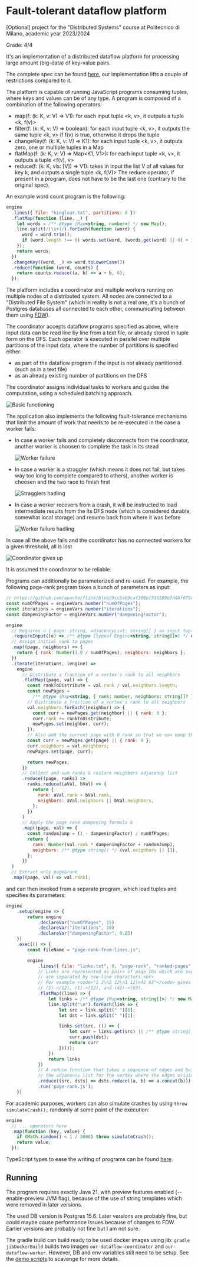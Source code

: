 # Fault-tolerant dataflow platform

\[Optional\] project for the "Distributed Systems" course at Politecnico di Milano, academic year 2023/2024

Grade: 4/4

It's an implementation of a distributed dataflow platform for processing large amount (big-data) of
key-value pairs.

The complete spec can be found [here](Progetti.pdf), our implementation lifts a couple of restrictions
compared to it.

The platform is capable of running JavaScript programs consuming tuples, where keys and values can be
of any type. A program is composed of a combination of the following operators:

- map(f: (k: K, v: V) => V1): for each input tuple <k, v>, it outputs a tuple <k, f(v)>
- filter(f: (k: K, v: V) => boolean): for each input tuple <k, v>, it outputs the same tuple <k, v> if
  f(v) is true, otherwise it drops the tuple
- changeKey(f: (k: K, v: V) => K1): for each input tuple <k, v>, it outputs zero, one or multiple tuples
  in a Map
- flatMap(f: (k: K, v: V) => Map<K1, V1>): for each input tuple <k, v>, it outputs a tuple <f(v), v>
- reduce(f: (k: K, vls: [V]) => V1): takes in input the list V of all values for key k, and outputs a
  single tuple <k, f(V)>
  The reduce operator, if present in a program, does not have to be the last one (contrary to the original spec).

An example word count program is the following:

```js
engine
  .lines({ file: "kinglear.txt", partitions: 8 })
  .flatMap(function (line, _) {
    let words = /** @type {Map<string, number>} */ new Map();
    line.split(/(\s+)/).forEach(function (word) {
      word = word.trim();
      if (word.length !== 0) words.set(word, (words.get(word) || 0) + 1);
    });
    return words;
  })
  .changeKey((word, _) => word.toLowerCase())
  .reduce(function (word, counts) {
    return counts.reduce((a, b) => a + b, 0);
  });
```

The platform includes a coordinator and multiple workers running on multiple nodes of a
distributed system. All nodes are connected to a "Distributed File System" (which in reality
is not a real one, it's a bunch of Postgres databases all connected to each other, communicating
between them using [FDW](https://www.postgresql.org/docs/current/postgres-fdw.html)).

The coordinator accepts dataflow programs specified as above, where input data can be read line by
line from a text file, or already stored in tuple form on the DFS. Each operator is executed in parallel
over multiple partitions of the input data, where the number of partitions is specified either:

- as part of the dataflow program if the input is not already partitioned (such as in a text file)
- as an already existing number of partitions on the DFS

The coordinator assigns individual tasks to workers and guides the computation, using a scheduled
batching approach.

![Basic functioning](images/DATAFLOW-PLATFORM-base.gif)

The application also implements the following fault-tolerance mechanisms that limit the amount of work
that needs to be re-executed in the case a worker fails:

- In case a worker fails and completely disconnects from the coordinator, another worker is choosen to
  complete the task in its stead

  ![Worker failure](images/DATAFLOW-PLATFORM-fail.gif)

- In case a worker is a straggler (which means it does not fail, but takes way too long to complete
  compared to others), another worker is choosen and the two race to finish first

  ![Stragglers hadling](images/DATAFLOW-PLATFORM-stragglers.gif)

- In case a worker recovers from a crash, it will be instructed to load intermediate results from
  the its DFS node (which is considered durable, somewhat local storage) and resume back from where
  it was before

  ![Worker failure hadling](images/DATAFLOW-PLATFORM-worker.gif)

In case all the above fails and the coordinator has no connected workers for a given threshold, all
is lost

![Coordinator gives up](images/DATAFLOW-PLATFORM-desperate.gif)

It is assumed the coordinator to be reliable.

Programs can additionally be parameterized and re-used. For example, the following page-rank program
takes a bunch of parameters as input:

```js
// https://github.com/apache/flink/blob/9cc5ab9caf368ef336599e7d48f679c8c9750f49/flink-examples/flink-examples-batch/src/main/java/org/apache/flink/examples/java/graph/PageRank.java
const numOfPages = engineVars.number("numOfPages");
const iterations = engineVars.number("iterations");
const dampeningFactor = engineVars.number("dampeningFactor");

engine
  // Requires a { page: string, adjacencyList: string[] } as input tuples
  .requireInput((e) => /** @type {typeof Engine<string, string[]>} */ e)
  // Assign initial rank to pages
  .map((page, neighbors) => {
    return { rank: Number(1.0 / numOfPages), neighbors: neighbors };
  })
  .iterate(iterations, (engine) =>
    engine
      // Distribute a fraction of a vertex's rank to all neighbors
      .flatMap((page, val) => {
        const rankToDistribute = val.rank / val.neighbors.length;
        const newPages =
          /** @type {Map<string, { rank: number, neighbors: string[]? }>} */ new Map();
        // Distribute a fraction of a vertex's rank to all neighbors
        val.neighbors.forEach((neighbor) => {
          const curr = newPages.get(neighbor) || { rank: 0 };
          curr.rank += rankToDistribute;
          newPages.set(neighbor, curr);
        });
        // Also add the current page with 0 rank so that we can keep the neighbors list
        const curr = newPages.get(page) || { rank: 0 };
        curr.neighbors = val.neighbors;
        newPages.set(page, curr);

        return newPages;
      })
      // Collect and sum ranks & restore neighbors adjacency list
      .reduce((page, ranks) =>
        ranks.reduce((aVal, bVal) => {
          return {
            rank: aVal.rank + bVal.rank,
            neighbors: aVal.neighbors || bVal.neighbors,
          };
        })
      )
      // Apply the page rank dampening formula &
      .map((page, val) => {
        const randomJump = (1 - dampeningFactor) / numOfPages;
        return {
          rank: Number(val.rank * dampeningFactor + randomJump),
          neighbors: /** @type string[] */ (val.neighbors || []),
        };
      })
  )
  // Extract only page&rank
  .map((page, val) => val.rank);
```

and can then invoked from a separate program, which load tuples and specifies its parameters:

```js
engine
    .setup(engine => {
        return engine
            .declareVar("numOfPages", 15)
            .declareVar("iterations", 10)
            .declareVar("dampeningFactor", 0.85)
    })
    .exec(() => {
        const fileName = "page-rank-from-lines.js";

        engine
            .lines({ file: "links.txt", 8, "page-rank", "ranked-pages" })
            // Links are represented as pairs of page IDs which are separated by space characters. Links
            // are separated by new-line characters.<br>
            // For example <code>"1 2\n2 12\n1 12\n42 63"</code> gives four (directed) links (1)->(2),
            // (2)->(12), (1)->(12), and (42)->(63).
            .flatMap((line) => {
                let links = /** @type {Map<string, string[]>} */ new Map();
                line.split("\n").forEach(link => {
                    let src = link.split(" ")[0];
                    let dst = link.split(" ")[1];

                    links.set(src, (() => {
                        let curr = links.get(src) || /** @type string[] */ [];
                        curr.push(dst);
                        return curr
                    })());
                })
                return links
            })
            // A reduce function that takes a sequence of edges and builds
            // the adjacency list for the vertex where the edges originate.
            .reduce((src, dsts) => dsts.reduce((a, b) => a.concat(b)))
            .run('page-rank.js');
    })
```

For academic purposes, workers can also simulate crashes by using
`throw simulateCrash();` randomly at some point of the execution:

```js
engine
  // ... operators here
  .map(function (key, value) {
    if (Math.random() < 1 / 3000) throw simulateCrash();
    return value;
  });
```

TypeScript types to ease the writing of programs can be found
[here](coordinator/src/test/resources/it/polimi/ds/dataflow/src/types.d.ts).

## Running

The program requires exactly Java 21, with preview features enabled (--enable-preview JVM flag),
because of the use of string templates which were removed in later versions.

The used DB version is Postgres 15.6. Later versions are probably fine, but could maybe cause
performance issues because of changes to FDW. Earlier versions are probably not fine but I am not
sure.

The gradle build can build ready to be used docker images using jib: `gradle jibDockerBuild`
builds two images `our-dataflow-coordinator` and `our-dataflow-worker`. However, DB and env
variables still need to be setup. See the [demo scripts](demo-scripts) to scavenge for more details.
